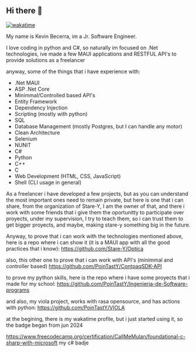 ## Hi there 👋

<!--
**PoinTastY/PoinTastY** is a ✨ _special_ ✨ repository because its `README.md` (this file) appears on your GitHub profile.

Here are some ideas to get you started:

- 🔭 I’m currently working on ...
- 🌱 I’m currently learning ...
- 👯 I’m looking to collaborate on ...
- 🤔 I’m looking for help with ...
- 💬 Ask me about ...
- 📫 How to reach me: ...
- 😄 Pronouns: ...
- ⚡ Fun fact: ...
-->

[![wakatime](https://wakatime.com/badge/user/c0317f7c-7fd4-4735-9545-0dfa48c96f07.svg)](https://wakatime.com/@c0317f7c-7fd4-4735-9545-0dfa48c96f07)

My name is Kevin Becerra, im a Jr. Software Engineer.

I love coding in python and C#, so naturally im focused on .Net technologies, ive made a few MAUI applications and RESTFUL API's to provide solutions as a freelancer

anyway, some of the things that i have experience with:

- .Net MAUI
- ASP .Net Core
- Minimmal/Controlled based API's
- Entity Framework
- Dependency Injection
- Scripting (mostly with python)
- SQL
- Database Management (mostly Postgres, but I can handle any motor)
- Clean Architecture
- Selenium
- NUNIT
- C#
- Python
- C++
- C
- Web Development (HTML, CSS, JavaScript)
- Shell (CLI usage in general)

As a freelancer i have developed a few projects, but as you can understand the most important ones need to remain private, but here is one that i can share, from the organization of Stare-Y,
I am the owner of that, and there i work with some friends that i give them the oportunitty to participate over proyects, under my supervision, I try to teach them, so i can trust them to get bigger proyects, and maybe, making stare-y something big in the future.

Anyway, to prove that i can work with the technologies mentioned above, here is a repo where i can show it (it is a MAUI app with all the good practices that i know):
https://github.com/Stare-Y/Optica

also, this other one to prove that i can work with API's (minimmal and controller based)
https://github.com/PoinTastY/ContpaqSDK-API

to prove my python skills, here is the repo where i have some proyects that i made for my school:
https://github.com/PoinTastY/Ingenieria-de-Software-programs

and also, my viola project, works with rasa opensource, and has actions with python:
https://github.com/PoinTastY/VIOLA

at the begining, there is my wakatime profile, but i just started using it, so the badge began from jun 2024


https://www.freecodecamp.org/certification/CallMeMulan/foundational-c-sharp-with-microsoft
my c# badje

